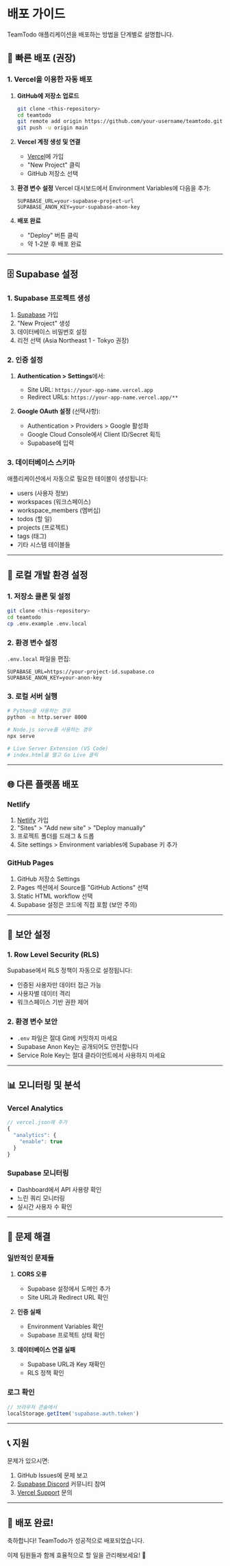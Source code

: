 # 배포 가이드

TeamTodo 애플리케이션을 배포하는 방법을 단계별로 설명합니다.

## 🚀 빠른 배포 (권장)

### 1. Vercel을 이용한 자동 배포

1. **GitHub에 저장소 업로드**
   ```bash
   git clone <this-repository>
   cd teamtodo
   git remote add origin https://github.com/your-username/teamtodo.git
   git push -u origin main
   ```

2. **Vercel 계정 생성 및 연결**
   - [Vercel](https://vercel.com)에 가입
   - "New Project" 클릭
   - GitHub 저장소 선택

3. **환경 변수 설정**
   Vercel 대시보드에서 Environment Variables에 다음을 추가:
   ```
   SUPABASE_URL=your-supabase-project-url
   SUPABASE_ANON_KEY=your-supabase-anon-key
   ```

4. **배포 완료**
   - "Deploy" 버튼 클릭
   - 약 1-2분 후 배포 완료

---

## 🗄️ Supabase 설정

### 1. Supabase 프로젝트 생성

1. [Supabase](https://supabase.com) 가입
2. "New Project" 생성
3. 데이터베이스 비밀번호 설정
4. 리전 선택 (Asia Northeast 1 - Tokyo 권장)

### 2. 인증 설정

1. **Authentication > Settings**에서:
   - Site URL: `https://your-app-name.vercel.app`
   - Redirect URLs: `https://your-app-name.vercel.app/**`

2. **Google OAuth 설정** (선택사항):
   - Authentication > Providers > Google 활성화
   - Google Cloud Console에서 Client ID/Secret 획득
   - Supabase에 입력

### 3. 데이터베이스 스키마

애플리케이션에서 자동으로 필요한 테이블이 생성됩니다:
- users (사용자 정보)
- workspaces (워크스페이스)
- workspace_members (멤버십)
- todos (할 일)
- projects (프로젝트)
- tags (태그)
- 기타 시스템 테이블들

---

## 🔧 로컬 개발 환경 설정

### 1. 저장소 클론 및 설정

```bash
git clone <this-repository>
cd teamtodo
cp .env.example .env.local
```

### 2. 환경 변수 설정

`.env.local` 파일을 편집:
```
SUPABASE_URL=https://your-project-id.supabase.co
SUPABASE_ANON_KEY=your-anon-key
```

### 3. 로컬 서버 실행

```bash
# Python을 사용하는 경우
python -m http.server 8000

# Node.js serve를 사용하는 경우
npx serve

# Live Server Extension (VS Code)
# index.html을 열고 Go Live 클릭
```

---

## 🌐 다른 플랫폼 배포

### Netlify

1. [Netlify](https://netlify.com) 가입
2. "Sites" > "Add new site" > "Deploy manually"
3. 프로젝트 폴더를 드래그 & 드롭
4. Site settings > Environment variables에 Supabase 키 추가

### GitHub Pages

1. GitHub 저장소 Settings
2. Pages 섹션에서 Source를 "GitHub Actions" 선택
3. Static HTML workflow 선택
4. Supabase 설정은 코드에 직접 포함 (보안 주의)

---

## 🔐 보안 설정

### 1. Row Level Security (RLS)

Supabase에서 RLS 정책이 자동으로 설정됩니다:
- 인증된 사용자만 데이터 접근 가능
- 사용자별 데이터 격리
- 워크스페이스 기반 권한 제어

### 2. 환경 변수 보안

- `.env` 파일은 절대 Git에 커밋하지 마세요
- Supabase Anon Key는 공개되어도 안전합니다
- Service Role Key는 절대 클라이언트에서 사용하지 마세요

---

## 📊 모니터링 및 분석

### Vercel Analytics

```javascript
// vercel.json에 추가
{
  "analytics": {
    "enable": true
  }
}
```

### Supabase 모니터링

- Dashboard에서 API 사용량 확인
- 느린 쿼리 모니터링
- 실시간 사용자 수 확인

---

## 🔧 문제 해결

### 일반적인 문제들

1. **CORS 오류**
   - Supabase 설정에서 도메인 추가
   - Site URL과 Redirect URL 확인

2. **인증 실패**
   - Environment Variables 확인
   - Supabase 프로젝트 상태 확인

3. **데이터베이스 연결 실패**
   - Supabase URL과 Key 재확인
   - RLS 정책 확인

### 로그 확인

```javascript
// 브라우저 콘솔에서
localStorage.getItem('supabase.auth.token')
```

---

## 📞 지원

문제가 있으시면:
1. GitHub Issues에 문제 보고
2. [Supabase Discord](https://discord.supabase.com) 커뮤니티 참여
3. [Vercel Support](https://vercel.com/support) 문의

---

## 🎉 배포 완료!

축하합니다! TeamTodo가 성공적으로 배포되었습니다.

이제 팀원들과 함께 효율적으로 할 일을 관리해보세요! 🚀